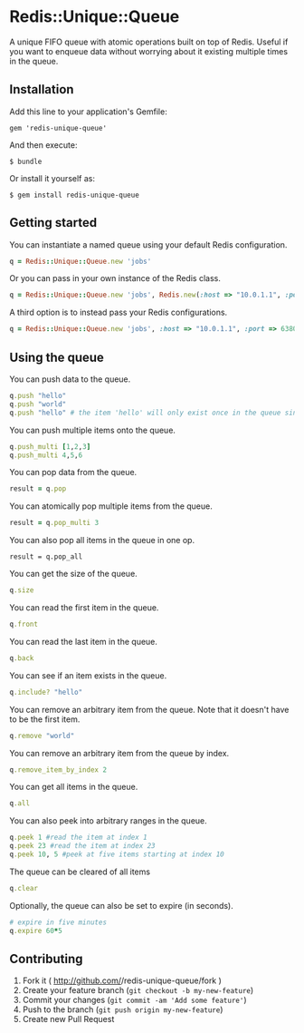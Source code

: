 # Redis::Unique::Queue

A unique FIFO queue with atomic operations built on top of Redis. Useful if you want to enqueue data without worrying about it existing multiple times in the queue.


## Installation

Add this line to your application's Gemfile:

    gem 'redis-unique-queue'

And then execute:

    $ bundle

Or install it yourself as:

    $ gem install redis-unique-queue

## Getting started

You can instantiate a named queue using your default Redis configuration.

```ruby
q = Redis::Unique::Queue.new 'jobs'
```

Or you can pass in your own instance of the Redis class.

```ruby
q = Redis::Unique::Queue.new 'jobs', Redis.new(:host => "10.0.1.1", :port => 6380, :db => 15)
```

A third option is to instead pass your Redis configurations.

```ruby
q = Redis::Unique::Queue.new 'jobs', :host => "10.0.1.1", :port => 6380, :db => 15
```

## Using the queue

You can push data to the queue.

```ruby
q.push "hello"
q.push "world"
q.push "hello" # the item 'hello' will only exist once in the queue since it is unique
```

You can push multiple items onto the queue.

```ruby
q.push_multi [1,2,3]
q.push_multi 4,5,6
```

You can pop data from the queue.

```ruby
result = q.pop
```

You can atomically pop multiple items from the queue.

```ruby
result = q.pop_multi 3
```

You can also pop all items in the queue in one op.

```
result = q.pop_all
```

You can get the size of the queue.

```ruby
q.size
```

You can read the first item in the queue.

```ruby
q.front
```

You can read the last item in the queue.

```ruby
q.back
```


You can see if an item exists in the queue.

```ruby
q.include? "hello"
```

You can remove an arbitrary item from the queue. Note that it doesn't have to be the first item.

```ruby
q.remove "world"
```

You can remove an arbitrary item from the queue by index.

```ruby
q.remove_item_by_index 2
```

You can get all items in the queue.

```ruby
q.all
```

You can also peek into arbitrary ranges in the queue.

```ruby
q.peek 1 #read the item at index 1
q.peek 23 #read the item at index 23
q.peek 10, 5 #peek at five items starting at index 10
```

The queue can be cleared of all items
```ruby
q.clear
```

Optionally, the queue can also be set to expire (in seconds).
```ruby
# expire in five minutes
q.expire 60*5
```



## Contributing

1. Fork it ( http://github.com/<my-github-username>/redis-unique-queue/fork )
2. Create your feature branch (`git checkout -b my-new-feature`)
3. Commit your changes (`git commit -am 'Add some feature'`)
4. Push to the branch (`git push origin my-new-feature`)
5. Create new Pull Request
